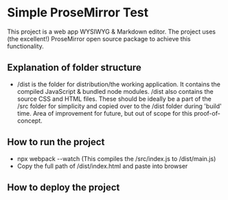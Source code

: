 # Simple ProseMirror Test

This project is a web app WYSIWYG & Markdown editor. The project uses (the excellent!) ProseMirror open source package to achieve this functionality. 

## Explanation of folder structure

* /dist is the folder for distribution/the working application. It contains the compiled JavaScript & bundled node modules. /dist also contains the source CSS and HTML files. These should be ideally be a part of the /src folder for simplicity and copied over to the /dist folder during 'build' time. Area of improvement for future, but out of scope for this proof-of-concept.

## How to run the project

* npx webpack --watch (This compiles the /src/index.js to /dist/main.js)
* Copy the full path of /dist/index.html and paste into browser

## How to deploy the project
